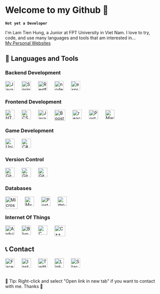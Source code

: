  # Welcome to my Github 🐐

**` Not yet a Developer `**

I'm Lam Tien Hung, a Junior at FPT University in Viet Nam. I love to try, code, and use many languages and tools that am interested in... 
<br/>
[My Personal Websites](https://gs4lthung.github.io/my-personal-website/)

## 🧰 Languages and Tools

### Backend Development
  <img align="left" alt="Java" title="Java" width="30px" style="padding-right:20px;" src="https://cdn.jsdelivr.net/gh/devicons/devicon/icons/java/java-original.svg"/>
  <img align="left" alt="Spring Boot" title="Spring Boot" width="30px" style="padding-right:20px;" src="https://vscjava.gallerycdn.vsassets.io/extensions/vscjava/vscode-spring-boot-dashboard/0.13.2023072200/1689984300042/Microsoft.VisualStudio.Services.Icons.Default"/>
  <img align="left" alt="Restful API" title="Restful API" width="30px" style="padding-right:20px;" src="https://www.opc-router.de/wp-content/uploads/2020/04/Swagger-1-150x150.png"/>
  <img align="left" alt="nodeJS" title="nodeJS" width="30px" style="padding-right:20px;" src="https://static-00.iconduck.com/assets.00/nodejs-icon-2048x2048-rueyo8fw.png"/>
  <img align="left" alt="expressJS" title="expressJS" width="30px" style="padding-right:20px;" src="https://adware-technologies.s3.amazonaws.com/uploads/technology/thumbnail/20/express-js.png"/>


  <br/>
  <br/>
  
### Frontend Development
  <img align="left" alt="HTML" title="HTML" width="30px" style="padding-right:20px;" src="https://cdn-icons-png.flaticon.com/512/732/732212.png"/>
  <img align="left" alt="CSS" title="CSS" width="30px" style="padding-right:20px;" src="https://cdn-icons-png.flaticon.com/512/732/732190.png"/>
  <img align="left" alt="JavaScript" title="JavaScript" width="30px" style="padding-right:20px;" src="https://cdn-icons-png.flaticon.com/512/1199/1199118.png"/>
  <img align="left" alt="Boostrap" title="Boostrap" width="35px" style="padding-right:20px;" src="https://getbootstrap.com/docs/5.0/assets/brand/bootstrap-logo-shadow.png"/>
  <img align="left" alt="reactJS" title="RreactJS" width="30px" style="padding-right:20px;" src="https://upload.wikimedia.org/wikipedia/commons/thumb/a/a7/React-icon.svg/2300px-React-icon.svg.png"/>
  <img align="left" alt="Postman" title="Postman" width="30px" style="padding-right:20px;" src="https://www.svgrepo.com/show/354202/postman-icon.svg"/>
  <img align="left" alt="Markdown" title="Markdown" width="30px" style="padding-right:20px;" src="https://cdn.iconscout.com/icon/free/png-256/free-markdown-3445720-2878652.png"/>
  
  <br/>
  <br/>

### Game Development
  <img align="left" alt="Unity" title="Unity" width="30px" style="padding-right:20px;" src="https://cdn-icons-png.flaticon.com/512/5969/5969346.png"/>
  <img align="left" alt="C#" title="C#" width="30px" style="padding-right:20px;" src="https://static-00.iconduck.com/assets.00/c-sharp-c-icon-1822x2048-wuf3ijab.png"/>

  <br/>
  <br/>
  
###  Version Control
  <img align="left" alt="Git" title="Git" width="30px" style="padding-right:20px;" src="https://upload.wikimedia.org/wikipedia/commons/thumb/3/3f/Git_icon.svg/1200px-Git_icon.svg.png"/>
  <img align="left" alt="Github" title="Github" width="30px" style="padding-right:20px;" src="https://cdn-icons-png.flaticon.com/512/25/25231.png"/>
  <img align="left" alt="Git Kraken" title="Git Kraken" width="30px" style="padding-right:20px;" src="https://user-images.githubusercontent.com/2437911/62945705-2e111300-bdd7-11e9-8f82-cffa978d1071.png"/>

  <br/>
  <br/>

### Databases
  <img align="left" alt="Microsoft SQL Server" title="Microsoft SQL Server" width="40px" style="padding-right:20px;" src="https://cdn-icons-png.flaticon.com/256/5968/5968364.png"/>
  <img align="left" alt="MySQL" title="MySQL" width="30px" style="padding-right:20px;" src="https://cdn-icons-png.flaticon.com/512/919/919836.png"/>
  <img align="left" alt="Postgre SQL" title="Postgre SQL" width="30px" style="padding-right:20px;" src="https://cdn.icon-icons.com/icons2/2415/PNG/512/postgresql_plain_wordmark_logo_icon_146390.png"/>
  <img align="left" alt="mongoDb" title="mongoDb" width="30px" style="padding-right:20px;" src="https://cdn.icon-icons.com/icons2/2415/PNG/512/mongodb_original_logo_icon_146424.png"/>


  <br/>
  <br/>

### Internet Of Things
  <img align="left" alt="Arduino" title="Arduino" width="30px" style="padding-right:20px;" src="https://cdn.icon-icons.com/icons2/2699/PNG/512/arduino_logo_icon_170518.png"/>
  <img align="left" alt="Blynk" title="Blynk" width="30px" style="padding-right:20px;" src="https://onion.io/wp-content/uploads/2017/06/blynk-logo.png"/>
  <img align="left" alt="C" title="C" width="30px" style="padding-right:20px;" src="https://upload.wikimedia.org/wikipedia/commons/thumb/1/18/C_Programming_Language.svg/926px-C_Programming_Language.svg.png"/>
  <img align="left" alt="C++" title="C++" width="35px" style="padding-right:20px;" src="https://cdn-icons-png.flaticon.com/512/6132/6132222.png"/>

  <br/>
  <br/>

## 📞 Contact

  <a href="https://www.facebook.com/hung.041203" target="_blank"><img align="left" alt="Facebook" title="Facebook" width="30px" style="padding-right:20px;" src="https://upload.wikimedia.org/wikipedia/commons/thumb/b/b8/2021_Facebook_icon.svg/2048px-2021_Facebook_icon.svg.png"/></a>
  <a href="https://www.instagram.com/ges_0412.4/"><img align="left" alt="Instagram" title="Instagram" width="30px" style="padding-right:20px;" src="https://upload.wikimedia.org/wikipedia/commons/thumb/a/a5/Instagram_icon.png/600px-Instagram_icon.png"/></a>
  <a href="https://twitter.com/LamTienHung0412"><img align="left" alt="Twitter" title="Twitter" width="30px" style="padding-right:20px;" src="https://cdn.punchng.com/wp-content/uploads/2023/07/24084806/Twitter-new-logo.jpeg"/></a>
  <a href="https://www.linkedin.com/in/lam-hung-a61599256/"><img align="left" alt="Linkedin" title="Linkedin" width="30px" style="padding-right:20px;" src="https://cdn-icons-png.flaticon.com/256/174/174857.png"/></a>
  <a href="https://stackoverflow.com/users/17829107/tien-hung"><img align="left" alt="StackOverFlow" title="StackOverFlow" width="30px" style="padding-right:20px;" src="https://cdn-icons-png.flaticon.com/512/2111/2111628.png"/></a>
  <br/>
  <br/>
  <br/>


  🔷 Tip: Right-click and select "Open link in new tab" if you want to contact with me. Thanks 💙
